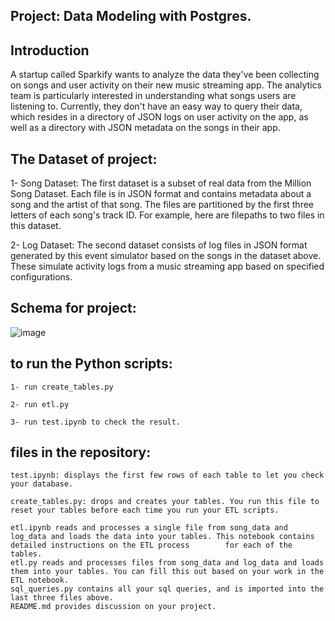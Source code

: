 Project: Data Modeling with Postgres.
-------------------------------------------------------------------------------------------------------------------------------------------------------------------------------


Introduction
-----------------------------------------------------------------------------
A startup called Sparkify wants to analyze the data they've been collecting on songs and user activity on their new music streaming app. The analytics team is particularly      interested in understanding what songs users are listening to. Currently, they don't have an easy way to query their data, which resides in a directory of JSON logs on user      activity on the app, as well as a directory with JSON metadata on the songs in their app.



The Dataset of project:
--------------

1- Song Dataset:
The first dataset is a subset of real data from the Million Song Dataset. Each file is in JSON format and contains metadata about a song and the artist of that song. The          files are partitioned by the first three letters of each song's track ID. For example, here are filepaths to two files in this dataset.

2- Log Dataset:
The second dataset consists of log files in JSON format generated by this event simulator based on the songs in the dataset above. These simulate activity logs from a music    streaming app based on specified configurations.

Schema for project:
-------------------------

![image](https://user-images.githubusercontent.com/52973147/100525293-948a9200-31d0-11eb-9f14-57b78d5aa3ae.png)






to run the Python scripts:
-------------------------------


    1- run create_tables.py 

    2- run etl.py

    3- run test.ipynb to check the result.

files in the repository:
-----------------------------


    test.ipynb: displays the first few rows of each table to let you check your database.

    create_tables.py: drops and creates your tables. You run this file to reset your tables before each time you run your ETL scripts.

    etl.ipynb reads and processes a single file from song_data and log_data and loads the data into your tables. This notebook contains detailed instructions on the ETL process        for each of the tables.
    etl.py reads and processes files from song_data and log_data and loads them into your tables. You can fill this out based on your work in the ETL notebook.
    sql_queries.py contains all your sql queries, and is imported into the last three files above.
    README.md provides discussion on your project.



